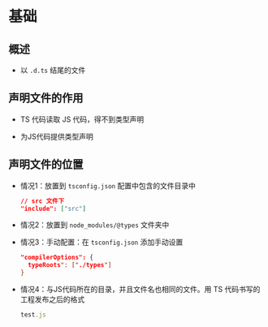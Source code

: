 # 基础

## 概述

+ 以 `.d.ts` 结尾的文件

## 声明文件的作用

+ TS 代码读取 JS 代码，得不到类型声明

+ 为JS代码提供类型声明

## 声明文件的位置

+ 情况1：放置到 `tsconfig.json` 配置中包含的文件目录中

  ```json
  // src 文件下
  "include": ["src"]
  ```

+ 情况2：放置到 `node_modules/@types` 文件夹中

+ 情况3：手动配置：在 `tsconfig.json` 添加手动设置

  ```json
  "compilerOptions": {
    typeRoots": ["./types"]
  }
  ```

+ 情况4：与JS代码所在的目录，并且文件名也相同的文件。用 TS 代码书写的工程发布之后的格式

  ```js
  test.js
  ```
